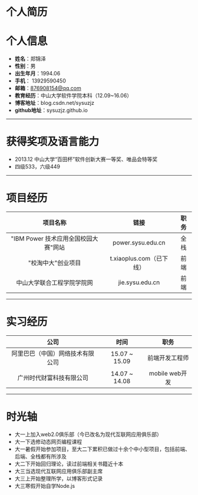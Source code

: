个人简历
============================ 
# 个人信息 #
* **姓名**：郑锦泽  
* **性别**：男  
* **出生年月**：1994.06    
* **手机**： 13929590450  
* **邮箱**：876908154@qq.com  
* **教育经历**：中山大学软件学院本科（12.09~16.06）  
* **博客地址**：blog.csdn.net/sysuzjz  
* **github地址**：sysuzjz.github.io

----------

# 获得奖项及语言能力 #
* 2013.12 中山大学“百田杯”软件创新大赛一等奖、唯品会特等奖
* 四级533，六级449 

----------
# 项目经历 #
| 项目名称                               | 链接                     | 职务   |
|:-------------------------------------:|:------------------------:|:-----:|
| "IBM Power 技术应用全国校园大赛"网站     | power.sysu.edu.cn        | 全栈   |
| "校淘中大"创业项目                      | t.xiaoplus.com（已下线）  | 前端   |
| 中山大学联合工程学院学院网               | jie.sysu.edu.cn          | 前端   |

----------

# 实习经历 #
| 公司                              | 时间           | 职务            |
|:--------------------------------:|:--------------:|:---------------:|
| 阿里巴巴（中国）网络技术有限公司     | 15.07 ~ 15.09  | 前端开发工程师    |
| 广州时代财富科技有限公司            | 14.07 ~ 14.08  | mobile web开发   |

----------
# 时光轴 #
* 大一上加入web2.0俱乐部（今已改名为现代互联网应用俱乐部）
* 大一下选修动态网页编程课程
* 大一暑假开始参加项目，至大二下累积已做过十余个中小型项目，包括前端、后端、全栈都有所涉及
* 大二下开始回归理论，读过前端相关书籍近十本
* 大三当选现代互联网应用俱乐部副主席
* 大三上开始整理所学，以博客形式记录
* 大三寒假开始自学Node.js

